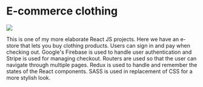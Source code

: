 # E-commerce clothing

![](ecommerce_sample.gif)

This is one of my more elaborate React JS projects. Here we have an e-store that lets you buy clothing products. Users can sign in and pay when checking out. Google's Firebase is used to handle user authentication and Stripe is used for managing checkout. Routers are used so that the user can navigate through multiple pages. Redux is used to handle and remember the states of the React components. SASS is used in replacement of CSS for a more stylish look.
